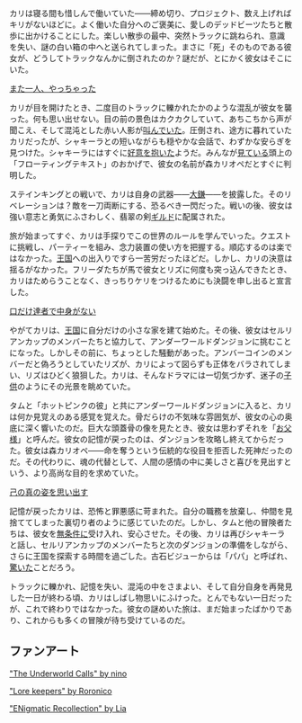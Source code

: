 <!-- title: 森カリオペ -->
<!-- status: 生存 -->

カリは寝る間も惜しんで働いていた――締め切り、プロジェクト、数え上げればキリがないほどに。よく働いた自分へのご褒美に、愛しのデッドビーツたちと散歩に出かけることにした。楽しい散歩の最中、突然トラックに跳ねられ、意識を失い、謎の白い箱の中へと送られてしまった。まさに「死」そのものである彼女が、どうしてトラックなんかに倒されたのか？謎だが、とにかく彼女はそこにいた。

[また一人、やっちゃった](#embed:https://www.youtube.com/live/xE3JQ1R2dU?t=331)

カリが目を開けたとき、二度目のトラックに轢かれたかのような混乱が彼女を襲った。何も思い出せない。目の前の景色はカクカクしていて、あちこちから声が聞こえ、そして混沌とした赤い人影が[叫んでいた](https://www.youtube.com/live/xE3JQ1R2dU?feature=shared&t=2575)。圧倒され、途方に暮れていたカリだったが、シャキーラとの短いながらも穏やかな会話で、わずかな安らぎを見つけた。シャキーラにはすぐに[好意を抱いた](https://www.youtube.com/live/xE3JQ1R2dU?feature=shared&t=893)ようだ。みんなが[見ている](https://www.youtube.com/live/xE3JQ1R2dU?feature=shared&t=1658)頭上の「フローティングテキスト」のおかげで、彼女の名前が森カリオペだとすぐに判明した。

ステインキングとの戦いで、カリは自身の武器――[大鎌](https://www.youtube.com/live/xE3JQ1R2dU?feature=shared&t=3259)――を披露した。そのリベレーションは？敵を一刀両断にする、恐るべき一閃だった。戦いの後、彼女は強い意志と勇気にふさわしく、翡翠の剣[ギルド](https://www.youtube.com/live/xE3JQ1R2dU?feature=shared&t=3639)に配属された。

旅が始まってすぐ、カリは手探りでこの世界のルールを学んでいった。クエストに挑戦し、パーティーを組み、念力装置の使い方を把握する。順応するのは楽ではなかった。[王国](https://www.youtube.com/live/xE3JQ1R2dU?feature=shared&t=4875)への出入りですら一苦労だったほどだ。しかし、カリの決意は揺るがなかった。フリーダたちが馬で彼女とリズに何度も突っ込んできたとき、カリはためらうことなく、きっちりケリをつけるためにも決闘を申し出ると宣言した。

[口だけ達者で中身がない](#embed:https://www.youtube.com/live/xE3JQ1R2dU?feature=shared&t=5481)

やがてカリは、[王国](https://www.youtube.com/live/xE3JQ1R2dU?feature=shared&t=7457)に自分だけの小さな家を建て始めた。その後、彼女はセルリアンカップのメンバーたちと協力して、アンダーワールドダンジョンに挑むことになった。しかしその前に、ちょっとした騒動があった。アンバーコインのメンバーだと偽ろうとしていたリズが、カリによって図らずも正体をバラされてしまい、リズはひどく狼狽した。カリは、そんなドラマには一切気づかず、迷子の[子供](https://www.youtube.com/live/xE3JQ1R2dU?feature=shared&t=8063)のようにその光景を眺めていた。

タムと「ホットピンクの彼」と共にアンダーワールドダンジョンに入ると、カリは何か見覚えのある感覚を覚えた。骨だらけの不気味な雰囲気が、彼女の心の奥底に深く響いたのだ。巨大な頭蓋骨の像を見たとき、彼女は思わずそれを「[お父様](https://www.youtube.com/live/xE3JQ1R2dU?feature=shared&t=11570)」と呼んだ。彼女の記憶が戻ったのは、ダンジョンを攻略し終えてからだった。彼女は森カリオペ――命を奪うという伝統的な役目を拒否した死神だったのだ。その代わりに、魂の代替として、人間の感情の中に美しさと喜びを見出すという、より高尚な目的を求めていた。

[己の真の姿を思い出す](#embed:https://www.youtube.com/live/xE3JQ1R2dU?t=12230)

記憶が戻ったカリは、恐怖と罪悪感に苛まれた。自分の職務を放棄し、仲間を見捨ててしまった裏切り者のように感じていたのだ。しかし、タムと他の冒険者たちは、彼女を[無条件に](https://www.youtube.com/live/xE3JQ1R2dU?feature=shared&t=12438)受け入れ、安心させた。その後、カリは再びシャキーラと話し、セルリアンカップのメンバーたちと次のダンジョンの準備をしながら、さらに王国を探索する時間を過ごした。古石ビジューからは「パパ」と呼ばれ、[驚いた](https://www.youtube.com/live/xE3JQ1R2dU?feature=shared&t=14424)ことだろう。

トラックに轢かれ、記憶を失い、混沌の中をさまよい、そして自分自身を再発見した一日が終わる頃、カリはしばし物思いにふけった。とんでもない一日だったが、これで終わりではなかった。彼女の謎めいた旅は、まだ始まったばかりであり、これからも多くの冒険が待ち受けているのだ。

## ファンアート

["The Underworld Calls" by nino](https://x.com/2nochuu/status/1902511940938952880)

["Lore keepers" by Roronico](https://x.com/roronico1512/status/1919423587532095876)

<!-- kiara -->

["ENigmatic Recollection" by Lia](https://x.com/liapandaaaa/status/1827543495890104368)
